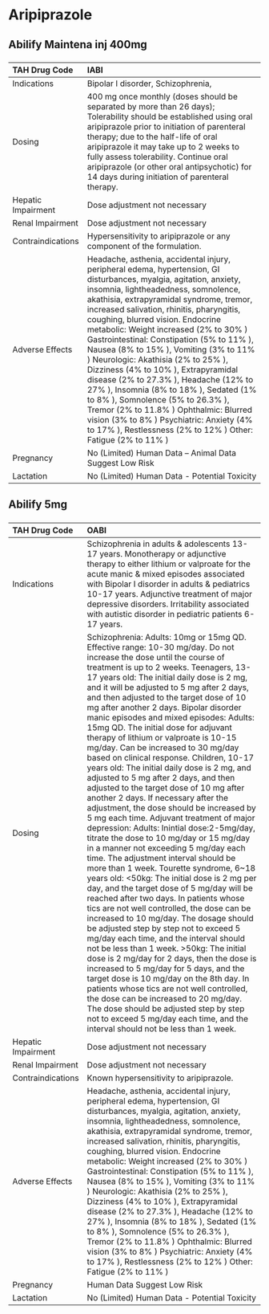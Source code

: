 # Aripiprazole

## Abilify Maintena inj 400mg

##### 

| TAH Drug Code      | IABI                                                                                                                                                                                                                                                                                                                                                                                                                                                                                                                                                                                                                                                                                                                                                                              |
|:-------------------|:----------------------------------------------------------------------------------------------------------------------------------------------------------------------------------------------------------------------------------------------------------------------------------------------------------------------------------------------------------------------------------------------------------------------------------------------------------------------------------------------------------------------------------------------------------------------------------------------------------------------------------------------------------------------------------------------------------------------------------------------------------------------------------|
| Indications        | Bipolar I disorder, Schizophrenia,                                                                                                                                                                                                                                                                                                                                                                                                                                                                                                                                                                                                                                                                                                                                                |
| Dosing             | 400 mg once monthly (doses should be separated by more than 26 days); Tolerability should be established using oral aripiprazole prior to initiation of parenteral therapy; due to the half-life of oral aripiprazole it may take up to 2 weeks to fully assess tolerability. Continue oral aripiprazole (or other oral antipsychotic) for 14 days during initiation of parenteral therapy.                                                                                                                                                                                                                                                                                                                                                                                       |
| Hepatic Impairment | Dose adjustment not necessary                                                                                                                                                                                                                                                                                                                                                                                                                                                                                                                                                                                                                                                                                                                                                     |
| Renal Impairment   | Dose adjustment not necessary                                                                                                                                                                                                                                                                                                                                                                                                                                                                                                                                                                                                                                                                                                                                                     |
| Contraindications  | Hypersensitivity to aripiprazole or any component of the formulation.                                                                                                                                                                                                                                                                                                                                                                                                                                                                                                                                                                                                                                                                                                             |
| Adverse Effects    | Headache, asthenia, accidental injury, peripheral edema, hypertension, GI disturbances, myalgia, agitation, anxiety, insomnia, lightheadedness, somnolence, akathisia, extrapyramidal syndrome, tremor, increased salivation, rhinitis, pharyngitis, coughing, blurred vision. Endocrine metabolic: Weight increased (2% to 30% ) Gastrointestinal: Constipation (5% to 11% ), Nausea (8% to 15% ), Vomiting (3% to 11% ) Neurologic: Akathisia (2% to 25% ), Dizziness (4% to 10% ), Extrapyramidal disease (2% to 27.3% ), Headache (12% to 27% ), Insomnia (8% to 18% ), Sedated (1% to 8% ), Somnolence (5% to 26.3% ), Tremor (2% to 11.8% ) Ophthalmic: Blurred vision (3% to 8% ) Psychiatric: Anxiety (4% to 17% ), Restlessness (2% to 12% ) Other: Fatigue (2% to 11% ) |
| Pregnancy          | No (Limited) Human Data – Animal Data Suggest Low Risk                                                                                                                                                                                                                                                                                                                                                                                                                                                                                                                                                                                                                                                                                                                            |
| Lactation          | No (Limited) Human Data - Potential Toxicity                                                                                                                                                                                                                                                                                                                                                                                                                                                                                                                                                                                                                                                                                                                                      |

## Abilify 5mg

##### 

| TAH Drug Code      | OABI                                                                                                                                                                                                                                                                                                                                                                                                                                                                                                                                                                                                                                                                                                                                                                                                                                                                                                                                                                                                                                                                                                                                                                                                                                                                                                                                                                                                                                                                                                                                                                                                                                                                                                                                                             |
|:-------------------|:-----------------------------------------------------------------------------------------------------------------------------------------------------------------------------------------------------------------------------------------------------------------------------------------------------------------------------------------------------------------------------------------------------------------------------------------------------------------------------------------------------------------------------------------------------------------------------------------------------------------------------------------------------------------------------------------------------------------------------------------------------------------------------------------------------------------------------------------------------------------------------------------------------------------------------------------------------------------------------------------------------------------------------------------------------------------------------------------------------------------------------------------------------------------------------------------------------------------------------------------------------------------------------------------------------------------------------------------------------------------------------------------------------------------------------------------------------------------------------------------------------------------------------------------------------------------------------------------------------------------------------------------------------------------------------------------------------------------------------------------------------------------|
| Indications        | Schizophrenia in adults & adolescents 13-17 years. Monotherapy or adjunctive therapy to either lithium or valproate for the acute manic & mixed episodes associated with Bipolar I disorder in adults & pediatrics 10-17 years. Adjunctive treatment of major depressive disorders. Irritability associated with autistic disorder in pediatric patients 6-17 years.                                                                                                                                                                                                                                                                                                                                                                                                                                                                                                                                                                                                                                                                                                                                                                                                                                                                                                                                                                                                                                                                                                                                                                                                                                                                                                                                                                                             |
| Dosing             | Schizophrenia: Adults: 10mg or 15mg QD. Effective range: 10-30 mg/day. Do not increase the dose until the course of treatment is up to 2 weeks. Teenagers, 13-17 years old: The initial daily dose is 2 mg, and it will be adjusted to 5 mg after 2 days, and then adjusted to the target dose of 10 mg after another 2 days. Bipolar disorder manic episodes and mixed episodes: Adults: 15mg QD. The initial dose for adjuvant therapy of lithium or valproate is 10-15 mg/day. Can be increased to 30 mg/day based on clinical response. Children, 10-17 years old: The initial daily dose is 2 mg, and adjusted to 5 mg after 2 days, and then adjusted to the target dose of 10 mg after another 2 days. If necessary after the adjustment, the dose should be increased by 5 mg each time. Adjuvant treatment of major depression: Adults: Inintial dose:2-5mg/day, titrate the dose to 10 mg/day or 15 mg/day in a manner not exceeding 5 mg/day each time. The adjustment interval should be more than 1 week. Tourette syndrome, 6~18 years old: <50kg: The initial dose is 2 mg per day, and the target dose of 5 mg/day will be reached after two days. In patients whose tics are not well controlled, the dose can be increased to 10 mg/day. The dosage should be adjusted step by step not to exceed 5 mg/day each time, and the interval should not be less than 1 week. >50kg: The initial dose is 2 mg/day for 2 days, then the dose is increased to 5 mg/day for 5 days, and the target dose is 10 mg/day on the 8th day. In patients whose tics are not well controlled, the dose can be increased to 20 mg/day. The dose should be adjusted step by step not to exceed 5 mg/day each time, and the interval should not be less than 1 week. |
| Hepatic Impairment | Dose adjustment not necessary                                                                                                                                                                                                                                                                                                                                                                                                                                                                                                                                                                                                                                                                                                                                                                                                                                                                                                                                                                                                                                                                                                                                                                                                                                                                                                                                                                                                                                                                                                                                                                                                                                                                                                                                    |
| Renal Impairment   | Dose adjustment not necessary                                                                                                                                                                                                                                                                                                                                                                                                                                                                                                                                                                                                                                                                                                                                                                                                                                                                                                                                                                                                                                                                                                                                                                                                                                                                                                                                                                                                                                                                                                                                                                                                                                                                                                                                    |
| Contraindications  | Known hypersensitivity to aripiprazole.                                                                                                                                                                                                                                                                                                                                                                                                                                                                                                                                                                                                                                                                                                                                                                                                                                                                                                                                                                                                                                                                                                                                                                                                                                                                                                                                                                                                                                                                                                                                                                                                                                                                                                                          |
| Adverse Effects    | Headache, asthenia, accidental injury, peripheral edema, hypertension, GI disturbances, myalgia, agitation, anxiety, insomnia, lightheadedness, somnolence, akathisia, extrapyramidal syndrome, tremor, increased salivation, rhinitis, pharyngitis, coughing, blurred vision. Endocrine metabolic: Weight increased (2% to 30% ) Gastrointestinal: Constipation (5% to 11% ), Nausea (8% to 15% ), Vomiting (3% to 11% ) Neurologic: Akathisia (2% to 25% ), Dizziness (4% to 10% ), Extrapyramidal disease (2% to 27.3% ), Headache (12% to 27% ), Insomnia (8% to 18% ), Sedated (1% to 8% ), Somnolence (5% to 26.3% ), Tremor (2% to 11.8% ) Ophthalmic: Blurred vision (3% to 8% ) Psychiatric: Anxiety (4% to 17% ), Restlessness (2% to 12% ) Other: Fatigue (2% to 11% )                                                                                                                                                                                                                                                                                                                                                                                                                                                                                                                                                                                                                                                                                                                                                                                                                                                                                                                                                                                |
| Pregnancy          | Human Data Suggest Low Risk                                                                                                                                                                                                                                                                                                                                                                                                                                                                                                                                                                                                                                                                                                                                                                                                                                                                                                                                                                                                                                                                                                                                                                                                                                                                                                                                                                                                                                                                                                                                                                                                                                                                                                                                      |
| Lactation          | No (Limited) Human Data - Potential Toxicity                                                                                                                                                                                                                                                                                                                                                                                                                                                                                                                                                                                                                                                                                                                                                                                                                                                                                                                                                                                                                                                                                                                                                                                                                                                                                                                                                                                                                                                                                                                                                                                                                                                                                                                     |

